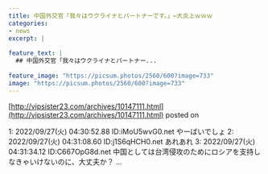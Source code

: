 ```yaml
---
title: 中国外交官「我々はウクライナとパートナーです。」←大炎上ｗｗｗ
categories:
- news
excerpt: |
  
feature_text: |
  ## 中国外交官「我々はウクライナとパートナー...
  
feature_image: "https://picsum.photos/2560/600?image=733"
image: "https://picsum.photos/2560/600?image=733"
---
```


[http://vipsister23.com/archives/10147111.html](http://vipsister23.com/archives/10147111.html)
posted on 

<!--more-->

1: 2022/09/27(火) 04:30:52.88 ID:iMoU5wvG0.net やーばいでしょ 2: 2022/09/27(火) 04:31:08.60 ID:j1S6qHCH0.net あれあれ 3: 2022/09/27(火) 04:31:34.12 ID:C667OpG8d.net 中国としては台湾侵攻のためにロシアを支持しなきゃいけないのに、大丈夫か？ ...

